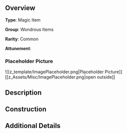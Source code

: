 
## Overview
**Type**: Magic Item

**Group**: Wondrous Items

**Rarity**: Common

**Attunement**: 

### Placeholder Picture
![[z_template/ImagePlaceholder.png|Placeholder Picture]]
[[z_Assets/Misc/ImagePlaceholder.png|open outside]]

## Description


## Construction


## Additional Details

